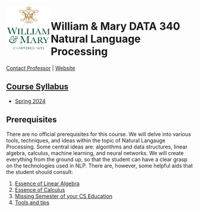 <img align="left" width="120" height="120" src="./syllabus/imgs/wm_vertical_stacked_full_color.png" alt="wm_vertical_stacked_full_color">

# William & Mary DATA 340 Natural Language Processing

[Contact Professor](mailto:jmtucker02@wm.edu;james.tucker@lexicalintelligence.com) | [Website](https://jamesmtucker.com)

## [Course Syllabus](./syllabus/syllabus.md)

* [Spring 2024](./syllabus/syllabus.md)
  
<!--
* [Fall 2023](./syllabus/syllabus.md)
* [Spring 2023](./Spring_2023/syllabus/Syllabus.md)
-->

## Prerequisites

There are no official prerequisites for this course. We will delve into various tools, techniques, and ideas within the topic of Natural Langauge Processing. Some central ideas are: algorithms and data structures, linear algebra, calculus, machine learning, and neural networks. We will create everything from the ground up, so that the student can have a clear grasp on the technologies used in NLP. There are, however, some helpful aids that the student should consult:

1. [Essence of Linear Algebra](https://www.youtube.com/playlist?list=PLZHQObOWTQDPD3MizzM2xVFitgF8hE_ab)
2. [Essence of Calculus](https://www.youtube.com/playlist?list=PL0-GT3co4r2wlh6UHTUeQsrf3mlS2lk6x)
3. [Missing Semester of your CS Education](https://missing.csail.mit.edu/)
4. [Tools and tips](./course_aids/README.md)